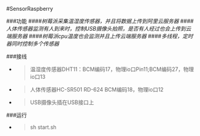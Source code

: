 #SensorRaspberry

###功能
####*树莓派采集温湿度传感器，并且将数据上传到阿里云服务器*
####*人体传感器监测有人到来时，控制USB摄像头拍照，是否有人经过也会上传到云端服务器*
####*树莓派cpu温度也会监测并且上传云端服务器*
####*多线程，定时器同时控制多个传感器*

###接线
* >温湿度传感器DHT11：BCM编码17，物理io口Pin11;BCM编码27，物理io口13
* >人体传感器HC-SR501 RD-624 BCM编码18，物理io口12
* >USB摄像头插在USB接口上

###运行
* >sh start.sh